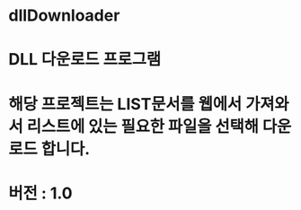 # dllDownloader

# DLL 다운로드 프로그램
# 해당 프로젝트는 LIST문서를 웹에서 가져와서 리스트에 있는 필요한 파일을 선택해 다운로드 합니다.
# 버전 : 1.0
